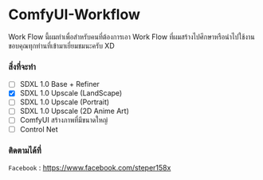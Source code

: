 # ComfyUI-Workflow
Work Flow นี้ผมทำเพื่อสำหรับคนที่ต้องการเอา Work Flow ที่ผมสร้างไปศึกษาหรือนำไปใช้งาน
ขอบคุณทุกท่านที่เข้ามาเยี่ยมชมนะครับ XD

### สิ่งที่จะทำ
- [ ] SDXL 1.0 Base + Refiner
- [x] SDXL 1.0 Upscale (LandScape)
- [ ] SDXL 1.0 Upscale (Portrait)
- [ ] SDXL 1.0 Upscale (2D Anime Art)
- [ ] ComfyUI สร้างภาพที่มีขนาดใหญ่
- [ ] Control Net

### ติดตามได้ที่
`Facebook` : <https://www.facebook.com/steper158x>